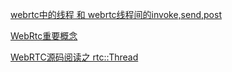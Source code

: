 [webrtc中的线程 和 webrtc线程间的invoke,send,post](https://blog.csdn.net/chinabinlang/article/details/77869290)

[WebRtc重要概念](https://blog.csdn.net/u010657219/article/details/54930705)

[WebRTC源码阅读之 rtc::Thread](https://www.jianshu.com/p/7ef5405c4af8)